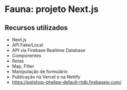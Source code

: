 # Fauna: projeto Next.js

## Recursos utilizados

- Next.js
- API Fake/Local
- API via Firebase Realtime Database
- Componentes
- Rotas
- Map, Filter
- Manipulação de formulário
- Publicação na Vercel e na Netlify
- https://petshop-phelipe-default-rtdb.firebaseio.com/
